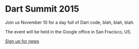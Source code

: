 
# Dart Summit 2015

Join us November 10 for a day full of Dart code, blah,
blah, blah.

The event will be held in the Google office in 
San Fracisco, US.

[Sign up for news](/signup) 

